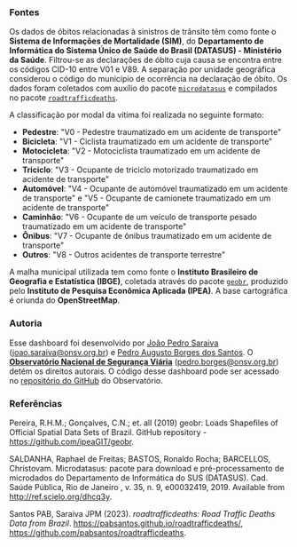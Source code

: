 ### Fontes

Os dados de óbitos relacionadas à sinistros de trânsito têm como fonte o **Sistema de Informações de Mortalidade (SIM)**, do **Departamento de Informática do Sistema Único de Saúde do Brasil (DATASUS) - Ministério da Saúde**. Filtrou-se as declarações de óbito cuja causa se encontra entre os códigos CID-10 entre V01 e V89. A separação por unidade geográfica considerou o código do município de ocorrência na declaração de óbito. Os dados foram coletados com auxílio do pacote [`microdatasus`](www.github.com/rfsaldanha/microdatasus) e compilados no pacote [`roadtrafficdeaths`](www.github.com/pabsantos/roadtrafficdeaths).

A classificação por modal da vítima foi realizada no seguinte formato:

- **Pedestre**: "V0 - Pedestre traumatizado em um acidente de transporte"
- **Bicicleta**: "V1 - Ciclista traumatizado em um acidente de transporte"
- **Motocicleta**: "V2 - Motociclista traumatizado em um acidente de transporte"
- **Triciclo**: "V3 - Ocupante de triciclo motorizado traumatizado em acidente de transporte"
- **Automóvel**: "V4 - Ocupante de automóvel traumatizado em um acidente de transporte" e "V5 - Ocupante de camionete traumatizado em um acidente de transporte"
- **Caminhão**: "V6 - Ocupante de um veículo de transporte pesado traumatizado em um acidente de transporte"
- **Ônibus**: "V7 - Ocupante de ônibus traumatizado em um acidente de transporte"
- **Outros**: "V8 - Outros acidentes de transporte terrestre"

A malha municipal utilizada tem como fonte o **Instituto Brasileiro de Geografia e Estatística (IBGE)**, coletada através do pacote [`geobr`](www.github.com/ipeagit/geobr), produzido pelo **Instituto de Pesquisa Econômica Aplicada (IPEA)**. A base cartográfica é oriunda do **OpenStreetMap**.

### Autoria

Esse dashboard foi desenvolvido por [João Pedro Saraiva](https://www.github.com/jotasaraiva) (joao.saraiva@onsv.org.br) e [Pedro Augusto Borges dos Santos](https://www.github.com/pabsantos). O [**Observatório Nacional de Segurança Viária**](https://www.onsv.org.br) (pedro.borges@onsv.org.br) detém os direitos autorais. O código desse dashboard pode ser acessado no [repositório do GitHub](https://github.com/onsv/datasus-dashboard) do Observatório. 

### Referências

Pereira, R.H.M.; Gonçalves, C.N.; et. all (2019) geobr: Loads Shapefiles of Official Spatial Data Sets of Brazil. GitHub repository - https://github.com/ipeaGIT/geobr.

SALDANHA, Raphael de Freitas; BASTOS, Ronaldo Rocha; BARCELLOS, Christovam. Microdatasus: pacote para download e pré-processamento de microdados do Departamento de Informática do SUS (DATASUS). Cad. Saúde Pública, Rio de Janeiro , v. 35, n. 9, e00032419, 2019. Available from http://ref.scielo.org/dhcq3y.

Santos PAB, Saraiva JPM (2023). _roadtrafficdeaths: Road Traffic Deaths Data from Brazil_. https://pabsantos.github.io/roadtrafficdeaths/, https://github.com/pabsantos/roadtrafficdeaths.